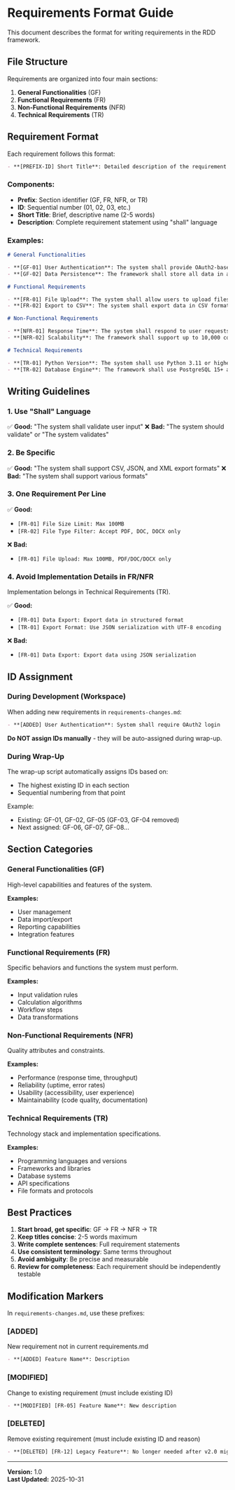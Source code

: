 # Requirements Format Guide

This document describes the format for writing requirements in the RDD framework.

## File Structure

Requirements are organized into four main sections:

1. **General Functionalities** (GF)
2. **Functional Requirements** (FR)
3. **Non-Functional Requirements** (NFR)
4. **Technical Requirements** (TR)

## Requirement Format

Each requirement follows this format:

```markdown
- **[PREFIX-ID] Short Title**: Detailed description of the requirement
```

### Components:

- **Prefix**: Section identifier (GF, FR, NFR, or TR)
- **ID**: Sequential number (01, 02, 03, etc.)
- **Short Title**: Brief, descriptive name (2-5 words)
- **Description**: Complete requirement statement using "shall" language

### Examples:

```markdown
# General Functionalities

- **[GF-01] User Authentication**: The system shall provide OAuth2-based user authentication
- **[GF-02] Data Persistence**: The framework shall store all data in a local database

# Functional Requirements

- **[FR-01] File Upload**: The system shall allow users to upload files up to 100MB
- **[FR-02] Export to CSV**: The system shall export data in CSV format with UTF-8 encoding

# Non-Functional Requirements

- **[NFR-01] Response Time**: The system shall respond to user requests within 2 seconds
- **[NFR-02] Scalability**: The framework shall support up to 10,000 concurrent users

# Technical Requirements

- **[TR-01] Python Version**: The system shall use Python 3.11 or higher
- **[TR-02] Database Engine**: The framework shall use PostgreSQL 15+ as the database
```

## Writing Guidelines

### 1. Use "Shall" Language

✅ **Good:** "The system shall validate user input"
❌ **Bad:** "The system should validate" or "The system validates"

### 2. Be Specific

✅ **Good:** "The system shall support CSV, JSON, and XML export formats"
❌ **Bad:** "The system shall support various formats"

### 3. One Requirement Per Line

✅ **Good:** 
- `[FR-01] File Size Limit: Max 100MB`
- `[FR-02] File Type Filter: Accept PDF, DOC, DOCX only`

❌ **Bad:**
- `[FR-01] File Upload: Max 100MB, PDF/DOC/DOCX only`

### 4. Avoid Implementation Details in FR/NFR

Implementation belongs in Technical Requirements (TR).

✅ **Good:**
- `[FR-01] Data Export: Export data in structured format`
- `[TR-01] Export Format: Use JSON serialization with UTF-8 encoding`

❌ **Bad:**
- `[FR-01] Data Export: Export data using JSON serialization`

## ID Assignment

### During Development (Workspace)

When adding new requirements in `requirements-changes.md`:

```markdown
- **[ADDED] User Authentication**: System shall require OAuth2 login
```

**Do NOT assign IDs manually** - they will be auto-assigned during wrap-up.

### During Wrap-Up

The wrap-up script automatically assigns IDs based on:
- The highest existing ID in each section
- Sequential numbering from that point

Example:
- Existing: GF-01, GF-02, GF-05 (GF-03, GF-04 removed)
- Next assigned: GF-06, GF-07, GF-08...

## Section Categories

### General Functionalities (GF)
High-level capabilities and features of the system.

**Examples:**
- User management
- Data import/export
- Reporting capabilities
- Integration features

### Functional Requirements (FR)
Specific behaviors and functions the system must perform.

**Examples:**
- Input validation rules
- Calculation algorithms
- Workflow steps
- Data transformations

### Non-Functional Requirements (NFR)
Quality attributes and constraints.

**Examples:**
- Performance (response time, throughput)
- Reliability (uptime, error rates)
- Usability (accessibility, user experience)
- Maintainability (code quality, documentation)

### Technical Requirements (TR)
Technology stack and implementation specifications.

**Examples:**
- Programming languages and versions
- Frameworks and libraries
- Database systems
- API specifications
- File formats and protocols

## Best Practices

1. **Start broad, get specific**: GF → FR → NFR → TR
2. **Keep titles concise**: 2-5 words maximum
3. **Write complete sentences**: Full requirement statements
4. **Use consistent terminology**: Same terms throughout
5. **Avoid ambiguity**: Be precise and measurable
6. **Review for completeness**: Each requirement should be independently testable

## Modification Markers

In `requirements-changes.md`, use these prefixes:

### [ADDED]
New requirement not in current requirements.md
```markdown
- **[ADDED] Feature Name**: Description
```

### [MODIFIED]
Change to existing requirement (must include existing ID)
```markdown
- **[MODIFIED] [FR-05] Feature Name**: New description
```

### [DELETED]
Remove existing requirement (must include existing ID and reason)
```markdown
- **[DELETED] [FR-12] Legacy Feature**: No longer needed after v2.0 migration
```

---

**Version:** 1.0  
**Last Updated:** 2025-10-31
